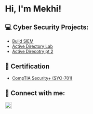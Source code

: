 <h1>Hi, I'm Mekhi! <br/></h1>

<h2>💻 Cyber Security Projects:</h2>

- <a href="https://www.comptia.org/en-us/certifications/security/">Build SIEM</a>
- <a href="https://www.comptia.org/en-us/certifications/security/">Active Directory Lab</a>
- [Active Direcotry pt 2](https://www.comptia.org/en-us/certifications/security/)

<h2>📁 Certification</h2>

- <a href="https://www.comptia.org/en-us/certifications/security/">CompTIA Security+ (SYO-701)</a>


<h2>🤝 Connect with me:</h2>

[<img align="left" alt="JoshMadakor | LinkedIn" width="22px" src="https://cdn.jsdelivr.net/npm/simple-icons@v3/icons/linkedin.svg" />][linkedin]



[linkedin]: https://www.linkedin.com/in/mekhi-sams-98010723b/

<!--
**joshmadakor1/joshmadakor1** is a ✨ _special_ ✨ repository because its `README.md` (this file) appears on your GitHub profile.

Here are some ideas to get you started:

- 🔭 I’m currently working on ...
- 🌱 I’m currently learning ...
- 👯 I’m looking to collaborate on ...
- 🤔 I’m looking for help with ...
- 💬 Ask me about ...
- 📫 How to reach me: ...
- 😄 Pronouns: ...
- ⚡ Fun fact: ...
-->
